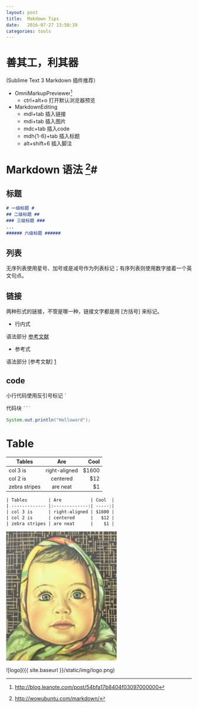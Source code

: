 ```yaml
---
layout: post
title:  Makdown Tips
date:   2016-07-27 13:50:39
categories: tools
---
```


# 善其工，利其器

(Sublime Text 3 Markdown 插件推荐）

*   OmniMarkupPreviewer[^1]
    -   ctrl+alt+o 打开默认浏览器预览
*   MarkdownEditing
    -   mdl+tab 插入链接
    -   mdi+tab 插入图片
    -   mdc+tab 插入code
    -   mdh{1-6}+tab 插入标题
    -   alt+shift+6 插入脚注


# Markdown 语法  [^2]#

## 标题 ##
```md
# 一级标题 #
## 二级标题 ##
### 三级标题 ###
...
###### 六级标题 ######
```
## 列表 ##

无序列表使用星号、加号或是减号作为列表标记；有序列表则使用数字接着一个英文句点。

## 链接 ##
两种形式的链接，不管是哪一种，链接文字都是用 [方括号] 来标记。

*   行内式

语法部分 [参考文献](http://wowubuntu.com/markdown/ "语法说明")

*   参考式

语法部分 [参考文献] [1]

[1]: http://wowubuntu.com/markdown/

## code ##
小行代码使用反引号标记 `` ` ``

代码块 `` ``` ``

```java
System.out.println("Helloword");
```

# Table #

| Tables        | Are           | Cool  |
| ------------- |:-------------:| -----:|
| col 3 is      | right-aligned | $1600 |
| col 2 is      | centered      |   $12 |
| zebra stripes | are neat      |    $1 |

```
| Tables        | Are           | Cool  |
| ------------- |:-------------:| -----:|
| col 3 is      | right-aligned | $1600 |
| col 2 is      | centered      |   $12 |
| zebra stripes | are neat      |    $1 |
```

![_config.yml](../static/img/logo.png)

![logo]({{ site.baseurl }}/static/img/logo.png)

[^1]: http://blog.leanote.com/post/54bfa17b8404f03097000000
[^2]: http://wowubuntu.com/markdown/